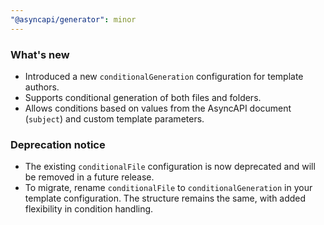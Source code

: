 ```yaml
---
"@asyncapi/generator": minor
---
```

### What's new

- Introduced a new `conditionalGeneration` configuration for template authors.
- Supports conditional generation of both files and folders.
- Allows conditions based on values from the AsyncAPI document (`subject`) and custom template parameters.

### Deprecation notice

- The existing `conditionalFile` configuration is now deprecated and will be removed in a future release.
- To migrate, rename `conditionalFile` to `conditionalGeneration` in your template configuration. The structure remains the same, with added flexibility in condition handling.
